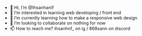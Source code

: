 - 👋 Hi, I’m @Ihsanhanif
- 👀 I’m interested in learning web developing / front end
- 🌱 I’m currently learning how to make a responsive web design
- 💞️ I’m looking to collaborate on nothing for now
- 📫 How to reach me? ihsanhnf_ on ig / 868sann on discord

<!---
Ihsanhanif/Ihsanhanif is a ✨ special ✨ repository because its `README.md` (this file) appears on your GitHub profile.
You can click the Preview link to take a look at your changes.
--->
